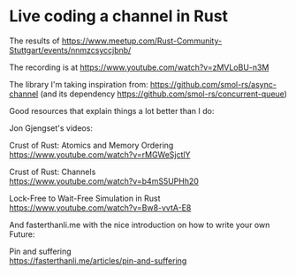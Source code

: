 # Live coding a channel in Rust

The results of https://www.meetup.com/Rust-Community-Stuttgart/events/nnmzcsyccjbnb/

The recording is at https://www.youtube.com/watch?v=zMVLoBU-n3M

The library I'm taking inspiration from: https://github.com/smol-rs/async-channel (and its dependency https://github.com/smol-rs/concurrent-queue)

Good resources that explain things a lot better than I do:

Jon Gjengset's videos:

Crust of Rust: Atomics and Memory Ordering  
https://www.youtube.com/watch?v=rMGWeSjctlY

Crust of Rust: Channels  
https://www.youtube.com/watch?v=b4mS5UPHh20

Lock-Free to Wait-Free Simulation in Rust  
https://www.youtube.com/watch?v=Bw8-vvtA-E8

And fasterthanli.me with the nice introduction on how to write your own Future:

Pin and suffering  
https://fasterthanli.me/articles/pin-and-suffering
